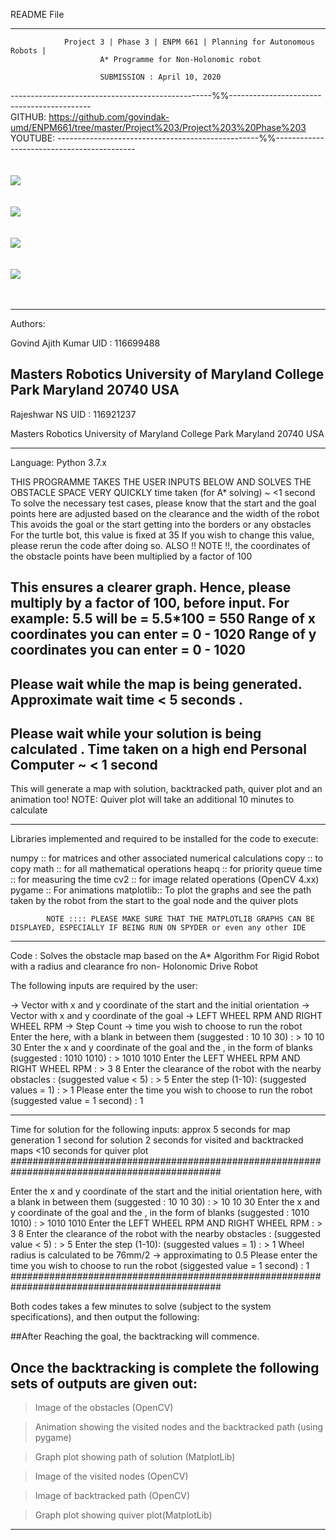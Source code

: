 README File
_________________________________________________________________________________________

				Project 3 | Phase 3 | ENPM 661 | Planning for Autonomous Robots |
						A* Programme for Non-Holonomic robot

						SUBMISSION : April 10, 2020

--------------------------------------------------%%-------------------------------------------<br/>
GITHUB:  https://github.com/govindak-umd/ENPM661/tree/master/Project%203/Project%203%20Phase%203 <br/>
YOUTUBE: 
--------------------------------------------------%%-------------------------------------------<br/>
<br/>
<br/>
![](Images/Obstacle_Space.jpg)<br/>
<br/>
<br/>
![](Images/Backtracked_nodes.jpg)<br/>
<br/>
<br/>
![](Images/Visited_nodes.jpg)<br/>
<br/>
<br/>
![](Images/Quiver_Map.png)<br/>
<br/>
<br/>
_________________________________________________________________________________________
Authors: 

Govind Ajith Kumar
UID : 116699488

Masters Robotics 
University of Maryland
College Park
Maryland
20740 USA
--------------------------
Rajeshwar NS
UID : 116921237

Masters Robotics
University of Maryland
College Park
Maryland
20740 USA
_________________________________________________________________________________________
Language: Python 3.7.x

THIS PROGRAMME TAKES THE USER INPUTS BELOW AND SOLVES THE OBSTACLE SPACE VERY QUICKLY
time taken (for A* solving) ~ <1 second
To solve the necessary test cases, please know that the start and the goal points here are adjusted based on the clearance and the width of the robot
This avoids the goal or the start getting into the borders or any obstacles
For the turtle bot, this value is fixed at 35
If you wish to change this value, please rerun the code after doing so.
ALSO !! NOTE !!, the coordinates of the obstacle points have been multiplied by a factor of 100

This ensures a clearer graph. Hence, please multiply by a factor of 100, before input. For example: 5.5 will be = 5.5*100 = 550
Range of x coordinates you can enter  =  0 - 1020
Range of y coordinates you can enter  =  0 - 1020
--------------
Please wait while the map is being generated. Approximate wait time < 5 seconds . 
-------------
Please wait while your solution is being calculated . 
Time taken on a high end Personal Computer ~ < 1 second
--------------
This will generate a map with solution, backtracked path, quiver plot and an animation too! 
NOTE: Quiver plot will take an additional 10 minutes to calculate 

_________________________________________________________________________________________
Libraries implemented and required to be installed for the code to execute:

numpy :: for matrices and other associated numerical calculations
copy :: to copy
math :: for all mathematical operations
heapq :: for priority queue
time :: for measuring the time
cv2 :: for image related operations (OpenCV 4.xx)
pygame :: For animations
matplotlib:: To plot the graphs and see the path taken by the robot from the start to the goal node and the quiver plots

			NOTE :::: PLEASE MAKE SURE THAT THE MATPLOTLIB GRAPHS CAN BE DISPLAYED, ESPECIALLY IF BEING RUN ON SPYDER or even any other IDE
_________________________________________________________________________________________

Code : Solves the obstacle map based on the A* Algorithm For Rigid Robot with a radius and clearance fro non- Holonomic Drive Robot

The following inputs are required by the user:

-> Vector with x and y coordinate of the start and the initial orientation
-> Vector with x and y coordinate of the goal
-> LEFT WHEEL RPM AND RIGHT WHEEL RPM
-> Step Count
-> time you wish to choose to run the robot
Enter the  here, with a blank in between them (suggested : 10 10 30) : > 10 10 30
Enter the x and y coordinate of the goal and the , in the form of blanks (suggested : 1010 1010) : > 1010 1010
Enter the LEFT WHEEL RPM AND RIGHT WHEEL RPM  : > 3 8
Enter the clearance of the robot with the nearby obstacles : (suggested value  < 5) : > 5
Enter the step (1-10): (suggested values  = 1) : > 1
Please enter the time you wish to choose to run the robot (suggested value = 1 second) : 1


---------------------------------------------------------------------------------------------
Time for solution for the following inputs: 
approx 5 seconds for map generation
1 second for solution
2 seconds for visited and backtracked maps
<10 seconds for quiver plot
##############################################################################################

Enter the x and y coordinate of the start and the initial orientation here, with a blank in between them (suggested : 10 10 30) : > 10 10 30
Enter the x and y coordinate of the goal and the , in the form of blanks (suggested : 1010 1010) : > 1010 1010
Enter the LEFT WHEEL RPM AND RIGHT WHEEL RPM  : > 3 8
Enter the clearance of the robot with the nearby obstacles : (suggested value  < 5) : > 5
Enter the step (1-10): (suggested values  = 1) : > 1
Wheel radius is calculated to be 76mm/2 -> approximating to 0.5
Please enter the time you wish to choose to run the robot (siggested value = 1 second) : 1
##############################################################################################


Both codes takes a few minutes to solve (subject to the system specifications), and then output 
the following:

##After Reaching the goal, the backtracking will commence.

## Once the backtracking is complete the following sets of outputs are given out:

> Image of the obstacles (OpenCV)

> Animation showing the visited nodes and the backtracked path (using pygame)

> Graph plot showing path of solution (MatplotLib)

> Image of the visited nodes (OpenCV)

> Image of backtracked path (OpenCV)

> Graph plot showing quiver plot(MatplotLib)

---------------------------------------------------------------------------------------------



